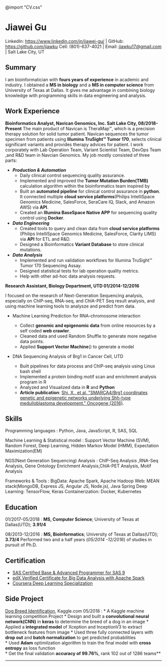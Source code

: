 @import "CV.css"

Jiawei Gu
============
LinkedIn:   https://www.linkedin.com/in/jiawei-gu/ | GitHub: https://github.com/jiawku
Cell: (801)-637-­4021 | Email:     jiawku17@gmail.com | Salt Lake City, UT

Summary
------
I am bioinformatician with **fours years of experience** in academic and industry. I obtained a **MS in biology** and a **MS in computer science** from University of Texas at Dallas. It gives me advantage in combining biology knowledge with programming skills in data engineering and analysis.

Work Experience
----------
**Bioinformatics Analyst, Navican Genomics, Inc. Salt Lake City, 08/2018-Present**
The main product of Navican is TheraMap™, which is a precision therapy solution for solid tumor patient. Navican sequences the tumor specimen from patients using **Illumina TruSight™ Tumor 170**, selects clinical significant variants and provides therapy advices for patient.
I work corporately with Lab Operation Team, Variant Scientist Team, DevOps Team ,and R&D team in Navcian Genomics. My job mostly consisted of three parts:
 * ***Production & Automation***
    * Daily clinical control sequencing quality assurance.
    * Implemented and improved the **Tumor Mutation Burden(TMB)** calculation algorithm within the bioinformatics team inspired by 
    * Built an **automated pipeline** for clinical control assurance in **python**. It connected multiple **cloud service platforms**(Philips IntelliSpace Genomics Medicine, SalesForce, SeraCare IQ, Slack, and Amazon AWS) via **API**.
    * Created an **Illumina BaseSpace Native APP** for sequencing quality control using **Docker**.  
 * ***Data Engineering***
    * Created tools to query and clean data from **cloud service platforms** (Philips IntelliSpace Genomics Medicine, SalesForce, Clarity LIMS) via **API** for ETL and R&D.
    * Designed a Bioinformatics **Variant Database** to store clinical mutations.
 * ***Data Analysis***
    * Implemented and run validation workflows for Illumina TruSight™ Tumor 170 Sequencing Assay.
    * Designed statistical tests for lab operation quality metrics.
    * Help with other ad-hoc data analysis requests.


**Research Assistant, Biology Department, UTD 	01/2014-12/2016**

I focused on the research of Next-Generation Sequencing analysis, especially on ChIP-seq, RNA-seq, and ChIA-PET Seq result analysis, and using machine learning tools to analysze and predict from data.

* Machine Learning Prediction for RNA-chromosome interaction
   * Collect **genomic and epigenomic data** from online resources by a self coded **web crawler**.
   * Cleaned data and used Random Shuffle to generate more negative data points.
   * Applied **Support Vector Machine**() to generate a model

* DNA Sequencing Analysis of Brg1 in Cancer Cell, UTD
   *	Built pipelines for data process and ChIP-seq analysis using Linux bash shell
   *	Implemented a protein binding motif scan and enrichment analysis program in R
   *	Analyzed and Visualized data in **R** and **Python**
   * **Article publication**: [Shi, X., et al. "SMARCA4/Brg1 coordinates genetic and epigenetic networks underlying Shh-type medulloblastoma development." Oncogene (2016)](https://www.nature.com/articles/onc2016108).

Skills
--------
Programming languages
:   Python, Java, JavaScript, R, SAS, SQL

Machine Learning & Statistical model
:   Support Vector Machine (SVM), Random Forest, Deep Learning, Hidden Markov Model (HMM), Expectation Maximization(EM)

NGS(Next Generation Sequencing) Analysis
:   ChIP-Seq Analysis ,RNA-Seq Analysis, Gene Ontology Enrichment Analysis,ChIA-PET Analysis, Motif Analysis

Frameworks & Tools
:   BigData:   Apache Spark, Apache Hadoop
    Web:   MEAN stack(MongoDB, Express JS, Angular JS, Node.js), Java Spring
    Deep Learning:   TensorFlow, Keras
    Containerization: Docker, Kubernetes

Education
---------

01/2017-05/2018
: **MS, Computer Science**; University of Texas at Dallas(UTD); **3.91/4**

08/2013-12/2016
: **MS, Bioinformatics**; University of Texas at Dallas(UTD); **3.73/4**
Performed two and a half years (*05/2014 -12/2016*) of studies in pursuit of Ph.D.

Certification
--------

*   [SAS Certified Base & Advanced Programmer for SAS 9](https://www.youracclaim.com/badges/29649285-43db-4ca4-89c6-5e325a059829/public_url)
*   [edX Verified Certificate for Big Data Analysis with Apache Spark](https://courses.edx.org/certificates/user/10309856/course/course-v1:BerkeleyX+CS110x+2T2016)
*   [Coursera Deep Learning Specialization](https://www.coursera.org/account/accomplishments/specialization/5VL96NJ4AGXJ)

Side Project
----------
[Dog Breed Identification](https://www.kaggle.com/c/dog-breed-identification), Kaggle.com 	05/2018
:   * A Kaggle machine learning competition Project
    * Design and built a **convolutional neural network(CNN)** in **keras** to determine the breed of a dog in an image
    * Applied a **integrated model** of Xception and InceptionV3 to extract bottleneck features from image
    * Used three fully connected layers with **drop out** and **batch normalization** to get predicted probabilities  
    * Used **Adam** optimilzation algorithm to train the final model with **cross entropy** as loss function  
    * Get the final validation **accuracy of 99.76%**, rank 102 out of 1286 teams**
-------------------    -------------------
